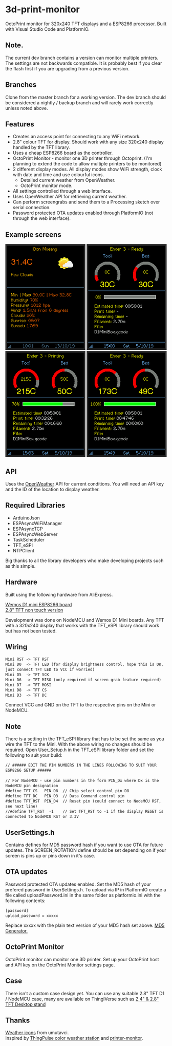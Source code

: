 # 3d-print-monitor
OctoPrint monitor for 320x240 TFT displays and a ESP8266 processor. Built with Visual Studio Code and PlatformIO.

## Note.

The current dev branch contains a version can monitor multiple printers. The settings are not backwards compatible. It is probably best if you clear the flash first if you are upgrading from a previous version.

## Branches

Clone from the master branch for a working version. The dev branch should be considered a nightly / backup branch and will rarely work correctly unless noted above.

## Features

* Creates an access point for connecting to any WiFi network.
* 2.8" colour TFT for display. Should work with any size 320x240 display handled by the TFT library.
* Uses a cheap ESP8266 board as the controller.
* OctoPrint Monitor - monitor one 3D printer through Octoprint. (I'm planning to extend the code to allow multiple printers to be monitored)
* 2 different display modes. All display modes show WiFi strength, clock with date and time and use colourful icons.
  * Detailed current weather from OpenWeather.
  * OctoPrint monitor mode.
* All settings controlled through a web interface.
* Uses OpenWeather API for retrieving current weather.
* Can perform screengrabs and send them to a Processing sketch over serial connection.
* Password protected OTA updates enabled through PlatformIO (not through the web interface).

## Example screens

![Screenshot](devdata/Screenshots/screenshot_20938.png)
![Screenshot](devdata/Screenshots/screenshot_14447.png)
![Screenshot](devdata/Screenshots/screenshot_2024206.png)
![Screenshot](devdata/Screenshots/screenshot_2974628.png)

## API

Uses the [OpenWeather](https://openweathermap.org/api) API for current conditions. You will need an API key and the ID of the location to display weather.

## Required Libraries

* ArduinoJson
* ESPAsyncWiFiManager
* ESPAsyncTCP
* ESPAsyncWebServer
* TaskScheduler
* TFT_eSPI
* NTPClient

Big thanks to all the library developers who make developing projects such as this simple.

## Hardware

Built using the following hardware from AliExpress.

[Wemos D1 mini ESP8266 board](https://www.aliexpress.com/item/32651747570.html)  
[2.8" TFT non touch version](https://www.aliexpress.com/item/33012793224.html)  

Development was done on NodeMCU and Wemos D1 Mini boards. Any TFT with a 320x240 display that works with the TFT_eSPI library should work but has not been tested.

## Wiring

    Mini RST -> TFT RST  
    Mini D0  -> TFT LED (for display brightness control, hope this is OK, just connect TFT LED to VCC if worried)
    Mini D5  -> TFT SCK  
    Mini D6  -> TFT MISO (only required if screen grab feature required)  
    Mini D7  -> TFT MOSI  
    Mini D8  -> TFT CS
    Mini D3  -> TFT DC  

Connect VCC and GND on the TFT to the respective pins on the Mini or NodeMCU.

## Note

There is a setting in the TFT_eSPI library that has to be set the same as you wire the TFT to the Mini. With the above wiring no changes should be required.
Open User_Setup.h in the TFT_eSPI library folder and set the following to suit your build:

    // ###### EDIT THE PIN NUMBERS IN THE LINES FOLLOWING TO SUIT YOUR ESP8266 SETUP ######

    // For NodeMCU - use pin numbers in the form PIN_Dx where Dx is the NodeMCU pin designation
    #define TFT_CS   PIN_D8  // Chip select control pin D8
    #define TFT_DC   PIN_D3  // Data Command control pin
    #define TFT_RST  PIN_D4  // Reset pin (could connect to NodeMCU RST, see next line)
    //#define TFT_RST  -1    // Set TFT_RST to -1 if the display RESET is connected to NodeMCU RST or 3.3V

## UserSettings.h

Contains defines for MD5 password hash if you want to use OTA for future updates. The SCREEN_ROTATION define should be set depending on if your screen is pins up or pins down in it's case.

## OTA updates

Password protected OTA updates enabled. Set the MD5 hash of your prefered password in UserSettings.h. To upload via IP in PlatformIO create a file called uploadPassword.ini in the same folder as platformio.ini with the following contents:

    [password]
    upload_password = xxxxx
    
Replace xxxxx with the plain text version of your MD5 hash set above. [MD5 Generator.](https://www.miraclesalad.com/webtools/md5.php)

## OctoPrint Monitor

OctoPrint monitor can monitor one 3D printer. Set up your OctoPrint host and API key on the OctoPrint Monitor settings page.

## Case

There isn't a custom case design yet. You can use any suitable 2.8" TFT D1 / NodeMCU case, many are available on ThingiVerse such as [2.4" & 2.8" TFT Desktop stand](https://www.thingiverse.com/thing:2172068)

## Thanks

[Weather icons](https://www.deviantart.com/umutavci/art/weather-icon-set-165476034) from umutavci.  
Inspired by [ThingPulse color weather station](https://github.com/ThingPulse/esp8266-weather-station-color) and [printer-monitor](https://github.com/Qrome/printer-monitor/tree/3.0).



